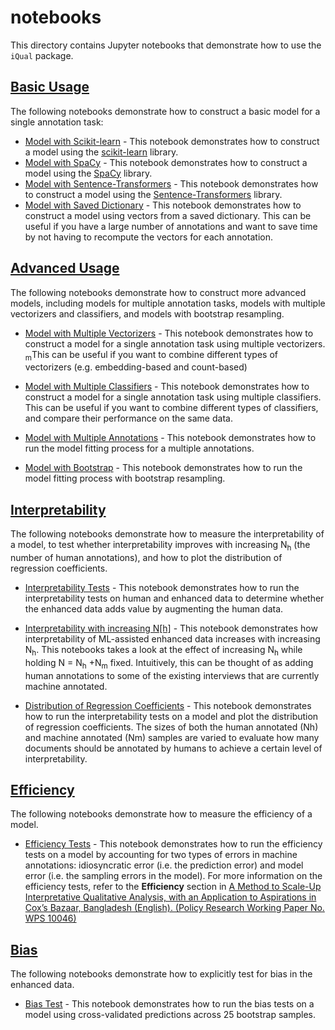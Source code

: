 # notebooks

This directory contains Jupyter notebooks that demonstrate how to use the `iQual` package.

## [Basic Usage](basic/)

The following notebooks demonstrate how to construct a basic model for a single annotation task:
* [Model with Scikit-learn](basic/Model-Sklearn.ipynb) - This notebook demonstrates how to construct a model using the [scikit-learn](https://scikit-learn.org/stable/) library.
* [Model with SpaCy](basic/Model-SpaCy.ipynb) - This notebook demonstrates how to construct a model using the [SpaCy](https://spacy.io/) library.
* [Model with Sentence-Transformers](basic/Model-SentenceTransformers.ipynb) - This notebook demonstrates how to construct a model using the [Sentence-Transformers](https://www.sbert.net/) library.
* [Model with Saved Dictionary](basic/Model-SavedDictionary.ipynb) - This notebook demonstrates how to construct a model using vectors from a saved dictionary. This can be useful if you have a large number of annotations and want to save time by not having to recompute the vectors for each annotation.

## [Advanced Usage](advanced/)

The following notebooks demonstrate how to construct more advanced models, including models for multiple annotation tasks, models with multiple vectorizers and classifiers, and models with bootstrap resampling.

* [Model with Multiple Vectorizers](advanced/Model-MultipleVectorizers.ipynb) - This notebook demonstrates how to construct a model for a single annotation task using multiple vectorizers. <sub>m</sub>This can be useful if you want to combine different types of vectorizers (e.g. embedding-based and count-based)

* [Model with Multiple Classifiers](advanced/Model-MultipleClassifiers.ipynb) - This notebook demonstrates how to construct a model for a single annotation task using multiple classifiers. This can be useful if you want to combine different types of classifiers, and compare their performance on the same data.

* [Model with Multiple Annotations](advanced/Model-MultipleAnnotations.ipynb) - This notebook demonstrates how to run the model fitting process for a multiple annotations.

* [Model with Bootstrap](advanced/Model-Bootstrap.ipynb) - This notebook demonstrates how to run the model fitting process with bootstrap resampling.

## [Interpretability](interpretability/) 

The following notebooks demonstrate how to measure the interpretability of a model, to test whether interpretability improves with increasing N<sub>h</sub> (the number of human annotations), and how to plot the distribution of regression coefficients.

* [Interpretability Tests](interpretability/InterpretabilityTest.ipynb) - This notebook demonstrates how to run the interpretability tests on human and enhanced data to determine whether the enhanced data adds value by augmenting the human data.

* [Interpretability with increasing N[h]](interpretability/Interpretability_Increasing_N_h.ipynb) - This notebook demonstrates how interpretability of ML-assisted enhanced data increases with increasing N<sub>h</sub>. This notebooks takes a look at the effect of increasing N<sub>h</sub> while holding N = N<sub>h</sub> +N<sub>m</sub> fixed. Intuitively, this can be thought of as adding human annotations to some of the existing interviews that are currently machine annotated.

* [Distribution of Regression Coefficients](interpretability/RegressionCoefficientTest.ipynb) - This notebook demonstrates how to run the interpretability tests on a model and plot the distribution of regression coefficients. The sizes of both the human annotated (Nh) and machine annotated (Nm) samples are varied to evaluate how many documents should be annotated by humans to achieve a certain level of interpretability.

## [Efficiency](efficiency/)

The following notebooks demonstrate how to measure the efficiency of a model.

* [Efficiency Tests](efficiency/EfficiencyTest.ipynb) - This notebook demonstrates how to run the efficiency tests on a model by accounting for two types of errors in machine annotations: idiosyncratic error (i.e. the prediction error) and model error (i.e. the sampling errors in the model).
For more information on the efficiency tests, refer to the **Efficiency** section in [A Method to Scale-Up Interpretative Qualitative Analysis, with an Application to Aspirations in Cox’s Bazaar, Bangladesh (English). (Policy Research Working Paper No. WPS 10046) ](http://documents.worldbank.org/curated/en/099759305162210822/IDU0a357362e00b6004c580966006b1c2f2e3996)

## [Bias](bias/)

The following notebooks demonstrate how to explicitly test for bias in the enhanced data.

* [Bias Test](bias/BiasTest.ipynb) - This notebook demonstrates how to run the bias tests on a model using cross-validated predictions across 25 bootstrap samples.

